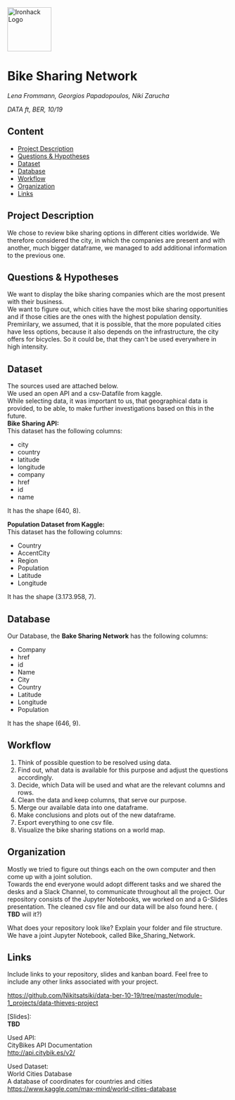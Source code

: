 <img src="https://bit.ly/2VnXWr2" alt="Ironhack Logo" width="100"/>

# Bike Sharing Network
*Lena Frommann, Georgios Papadopoulos, Niki Zarucha*

*DATA ft, BER, 10/19*

## Content
- [Project Description](#project-description)
- [Questions & Hypotheses](#questions-hypotheses)
- [Dataset](#dataset)
- [Database](#database)
- [Workflow](#workflow)
- [Organization](#organization)
- [Links](#links)

## Project Description
We chose to review bike sharing options in different cities worldwide. We therefore considered the city, in which the companies are present and with another, much bigger dataframe, we managed to add additional information to the previous one.

## Questions & Hypotheses
We want to display the bike sharing companies which are the most present with their business.<br/>
We want to figure out, which cities have the most bike sharing opportunities and if those cities are the ones with the highest population density.<br/>
Premirilary, we assumed, that it is possible, that the more populated cities have less options, because it also depends on the infrastructure, the city offers for bicycles. So it could be, that they can't be used everywhere in high intensity.

## Dataset
The sources used are attached below.<br/>
We used an open API and a csv-Datafile from kaggle.<br/>
While selecting data, it was important to us, that geographical data is provided, to be able, to make further investigations based on this in the future. <br/>
**Bike Sharing API:** <br/>
This dataset has the following columns: <br/>
* city
* country
* latitude
* longitude
* company
* href
* id
* name <br/>

It has the shape (640, 8).

**Population Dataset from Kaggle:** <br/>
This dataset has the following columns: <br/> 
* Country
* AccentCity
* Region
* Population 
* Latitude
* Longitude <br/> 

It has the shape (3.173.958, 7).

## Database
Our Database, the **Bake Sharing Network** has the following columns:  <br/>
* Company
* href
* id
* Name
* City
* Country
* Latitude
* Longitude
* Population

It has the shape (646, 9).

## Workflow
1. Think of possible question to be resolved using data. <br/>
2. Find out, what data is available for this purpose and adjust the questions accordingly.<br/>
3. Decide, which Data will be used and what are the relevant columns and rows.<br/>
4. Clean the data and keep columns, that serve our purpose.<br/>
5. Merge our available data into one dataframe.<br/>
6. Make conclusions and plots out of the new dataframe.<br/>
7. Export everything to one csv file.<br/>
8. Visualize the bike sharing stations on a world map.

## Organization
Mostly we tried to figure out things each on the own computer and then come up with a joint solution.<br/>
Towards the end everyone would adopt different tasks and we shared the desks and a Slack Channel, to communicate throughout all the project.
Our repository consists of the Jupyter Notebooks, we worked on and a G-Slides presentation. The cleaned csv file and our data will be also found here. ( **TBD** will it?)

What does your repository look like? Explain your folder and file structure.
We have a joint Jupyter Notebook, called Bike_Sharing_Network.

## Links
Include links to your repository, slides and kanban board. Feel free to include any other links associated with your project.

[Repository]: <br/>
https://github.com/Nikitsatsiki/data-ber-10-19/tree/master/module-1_projects/data-thieves-project

[Slides]:   
**TBD** <br/>

Used API: <br/>
CityBikes API Documentation<br/>
http://api.citybik.es/v2/

Used Dataset: <br/>
World Cities Database<br/>
A database of coordinates for countries and cities <br/>
https://www.kaggle.com/max-mind/world-cities-database

